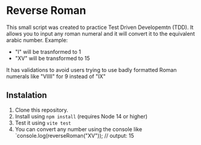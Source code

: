 # Reverse Roman

This small script was created to practice Test Driven Developemtn (TDD). It allows you to input any roman numeral and it will convert it to the equivalent arabic number. Example:

- "I" will be trasnformed to 1
- "XV" will be transformed to 15

It has validations to avoid users trying to use badly formatted Roman numerals like "VIIII" for 9 instead of "IX"

## Instalation

1. Clone this repository.
1. Install using `npm install` (requires Node 14 or higher)
1. Test it using `vite test`
1. You can convert any number using the console like `console.log(reverseRoman("XV")); // output: 15
